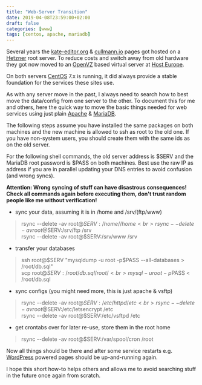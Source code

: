 ```yaml
---
title: "Web-Server Transition"
date: 2019-04-08T23:59:00+02:00
draft: false
categories: [www]
tags: [centos, apache, mariadb]
---
```


Several years the [kate-editor.org](https://kate-editor.org) & [cullmann.io](https://cullmann.io) pages got hosted on a [Hetzner](https://www.hetzner.de/) root server.
To reduce costs and switch away from old hardware they got now moved to an [OpenVZ](https://openvz.org/) based virtual server at [Host Europe](https://www.hosteurope.de).

On both servers [CentOS](https://centos.org) 7.x is running, it did always provide a stable foundation for the services these sites use.

As with any server move in the past, I always need to search how to best move the data/config from one server to the other.
To document this for me and others, here the quick way to move the basic things needed for web services using just plain [Apache](https://httpd.apache.org/) & [MariaDB](https://mariadb.org/).

The following steps assume you have installed the same packages on both machines and the new machine is allowed to ssh as root to the old one.
If you have non-system users, you should create them with the same ids as on the old server.

For the following shell commands, the old server address is $SERV and the MariaDB root password is $PASS on both machines.
Best use the raw IP as address if you are in parallel updating your DNS entries to avoid confusion (and wrong syncs).

**Attention: Wrong syncing of stuff can have disastrous consequences! Check all commands again before executing them, don't trust random people like me without verification!**

* sync your data, assuming it is in /home and /srv/(ftp/www)

> rsync --delete -av root@$SERV:/home/ /home<br>
> rsync --delete -av root@$SERV:/srv/ftp /srv<br>
> rsync --delete -av root@$SERV:/srv/www /srv<br>

* transfer your databases

> ssh root@$SERV "mysqldump -u root -p$PASS --all-databases > /root/db.sql"<br>
> scp root@$SERV:/root/db.sql /root/<br>
> mysql -u root -p$PASS < /root/db.sql<br>

* sync configs (you might need more, this is just apache & vsftp)

> rsync --delete -av root@$SERV:/etc/httpd /etc<br>
> rsync --delete -av root@$SERV:/etc/letsencrypt /etc<br>
> rsync --delete -av root@$SERV:/etc/vsftpd /etc<br>

* get crontabs over for later re-use, store them in the root home

> rsync --delete -av root@$SERV:/var/spool/cron /root

Now all things should be there and after some service restarts e.g. [WordPress](https://wordpress.org/) powered pages should be up-and-running again.

I hope this short how-to helps others and allows me to avoid searching stuff in the future once again from scratch.
